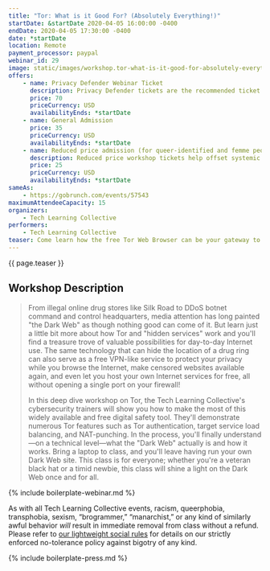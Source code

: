 ```yaml
---
title: "Tor: What is it Good For? (Absolutely Everything!)"
startDate: &startDate 2020-04-05 16:00:00 -0400
endDate: 2020-04-05 17:30:00 -0400
date: *startDate
location: Remote
payment_processor: paypal
webinar_id: 29
image: static/images/workshop.tor-what-is-it-good-for-absolutely-everything.rectangle.jpg
offers:
    - name: Privacy Defender Webinar Ticket
      description: Privacy Defender tickets are the recommended ticket type for those who can afford to help fund the digital security and online privacy advocacy communities with their financial resources, are attending the workshop with the support of their employers or other backers, or have other resources available to them. Purchasing tickets at this level makes it possible for us to offer reduced price tickets to those in need.
      price: 70
      priceCurrency: USD
      availabilityEnds: *startDate
    - name: General Admission
      price: 35
      priceCurrency: USD
      availabilityEnds: *startDate
    - name: Reduced price admission (for queer-identified and femme people)
      description: Reduced price workshop tickets help offset systemic biases prevalent in society and in the technology sector especially.
      price: 25
      priceCurrency: USD
      availabilityEnds: *startDate
sameAs:
    - https://gobrunch.com/events/57543
maximumAttendeeCapacity: 15
organizers:
    - Tech Learning Collective
performers:
    - Tech Learning Collective
teaser: Come learn how the free Tor Web Browser can be your gateway to the Dark Web while simultaneously keeping you safer and your personal info more private as you browse web sites big and small. In this deep dive workshop on Tor, the Tech Learning Collective&rsquo;s cybersecurity trainers will show you how to make the most of this widely available and free digital safety tool.
---
```


{{ page.teaser }}

## Workshop Description

> From illegal online drug stores like Silk Road to DDoS botnet command and control headquarters, media attention has long painted "the Dark Web" as though nothing good can come of it. But learn just a little bit more about how Tor and "hidden services" work and you'll find a treasure trove of valuable possibilities for day-to-day Internet use. The same technology that can hide the location of a drug ring can also serve as a free VPN-like service to protect your privacy while you browse the Internet, make censored websites available again, and even let you host your own Internet services for free, all without opening a single port on your firewall!
>
> In this deep dive workshop on Tor, the Tech Learning Collective's cybersecurity trainers will show you how to make the most of this widely available and free digital safety tool. They'll demonstrate numerous Tor features such as Tor authentication, target service load balancing, and NAT-punching. In the process, you'll finally understand—on a technical level—what the "Dark Web" actually is and how it works. Bring a laptop to class, and you'll leave having run your own Dark Web site. This class is for everyone; whether you're a veteran black hat or a timid newbie, this class will shine a light on the Dark Web once and for all.

{% include boilerplate-webinar.md %}

As with all Tech Learning Collective events, racism, queerphobia, transphobia, sexism, &ldquo;brogrammer,&rdquo; &ldquo;manarchist,&rdquo; or any kind of similarly awful behavior *will* result in immediate removal from class without a refund. Please refer to [our lightweight social rules](https://github.com/AnarchoTechNYC/meta/wiki/Social-rules) for details on our strictly enforced no-tolerance policy against bigotry of any kind.

{% include boilerplate-press.md %}
